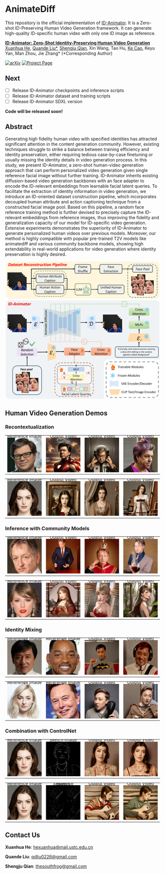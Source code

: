 # AnimateDiff

This repository is the official implementation of [ID-Animator](https://id-animator.github.io/).
It is a Zero-shot ID-Preserving Human Video Generation framework. It can generate high-quality ID-specific human video with only one ID image as reference.


**[ID-Animator: Zero-Shot Identity-Preserving Human Video Generation](https://id-animator.github.io/)** 
</br>
[Xuanhua He](https://scholar.google.com/citations?user=-bDAN2YAAAAJ&hl=en&oi=ao),
[Quande Liu*](https://liuquande.github.io/),
[Shengju Qian](https://scholar.google.com/citations?user=QNnWmasAAAAJ&hl=zh-CN),
Xin Wang,
Tao Hu,
[Ke Cao](https://scholar.google.com/citations?user=3qMrWmgAAAAJ&hl=en&oi=ao),
Keyu Yan,
Man Zhou,
Jie Zhang*
(*Corresponding Author)

[![arXiv](https://img.shields.io/badge/arXiv-2307.04725-b31b1b.svg)](https://arxiv.org/abs/2404.15275)
[![Project Page](https://img.shields.io/badge/Project-Website-green)](https://id-animator.github.io/)

## Next
- [ ] Release ID-Animator checkpoints and inference scripts
- [ ] Release ID-Animator dataset and training scripts
- [ ] Release ID-Animator SDXL version

**Code will be released soon!**

## Abstract
Generating high fidelity human video with specified identities has attracted significant attention in the content generation community. However, existing techniques struggle to strike a balance between training efficiency and identity preservation, either requiring tedious case-by-case finetuning or usually missing the identity details in video generation process. In this study, we present ID-Animator, a zero-shot human-video generation approach that can perform personalized video generation given single reference facial image without further training. ID-Animator inherits existing diffusion-based video generation backbones with an face adapter to encode the ID-relevant embeddings from learnable facial latent queries. To facilitate the extraction of identity information in video generation, we introduce an ID-oriented dataset construction pipeline, which incorporates decoupled human attribute and action captioning technique from a constructed facial image pool. Based on this pipeline, a random face reference training method is further devised to precisely capture the ID-relevant embeddings from reference images, thus improving the fidelity and generalization capacity of our model for ID-specific video generation. Extensive experiments demonstrates the superiority of ID-Animator to generate personalized human videos over previous models. Moreover, our method is highly compatible with popular pre-trained T2V models like animatediff and various community backbone models, showing high extendability in real-world applications for video generation where identity preservation is highly desired.

![Framework of proposed methods](./__assets__/framework.png "Framework of proposed methods")
## Human Video Generation Demos
### Recontextualization
<table class="center">
    <tr style="line-height: 0">
    <td width=25% style="border: none; text-align: center">Reference Image</td>
    <td width=25% style="border: none; text-align: center">Output Video</td>
    <td width=25% style="border: none; text-align: center">Output Video</td>
    <td width=25% style="border: none; text-align: center">Output Video</td>
    </tr>
    <tr>
    <td width=25% style="border: none"><img src="./__assets__/ref/lecun1.png" style="width:100%"></td>
    <td width=25% style="border: none"><img src="./__assets__/first_part/lecun/2.gif" style="width:100%"></td>
    <td width=25% style="border: none"><img src="./__assets__/first_part/lecun/3.gif" style="width:100%"></td>
    <td width=25% style="border: none"><img src="./__assets__/first_part/lecun/4.gif" style="width:100%"></td>
    </tr>
</table>
<table class="center">
    <tr style="line-height: 0">
    <td width=25% style="border: none; text-align: center">Reference Image</td>
    <td width=25% style="border: none; text-align: center">Output Video</td>
    <td width=25% style="border: none; text-align: center">Output Video</td>
    <td width=25% style="border: none; text-align: center">Output Video</td>
    </tr>
    <tr>
    <td width=25% style="border: none"><img src="./__assets__/ref/fbb.png" style="width:100%"></td>
    <td width=25% style="border: none"><img src="./__assets__/first_part/ann/1.gif" style="width:100%"></td>
    <td width=25% style="border: none"><img src="./__assets__/first_part/ann/4.gif" style="width:100%"></td>
    <td width=25% style="border: none"><img src="./__assets__/first_part/ann/6.gif" style="width:100%"></td>
    </tr>
</table>

### Inference with Community Models
<table class="center">
    <tr style="line-height: 0">
    <td width=25% style="border: none; text-align: center">Reference Image</td>
    <td width=25% style="border: none; text-align: center">Output Video</td>
    <td width=25% style="border: none; text-align: center">Output Video</td>
    <td width=25% style="border: none; text-align: center">Output Video</td>
    </tr>
    <tr>
    <td width=25% style="border: none"><img src="./__assets__/ref/Hinton.png" style="width:100%"></td>
    <td width=25% style="border: none"><img src="./__assets__/second/hinton/2.gif" style="width:100%"></td>
    <td width=25% style="border: none"><img src="./__assets__/second/hinton/3.gif" style="width:100%"></td>
    <td width=25% style="border: none"><img src="./__assets__/second/hinton/6.gif" style="width:100%"></td>
    </tr>
</table>
<table class="center">
    <tr style="line-height: 0">
    <td width=25% style="border: none; text-align: center">Reference Image</td>
    <td width=25% style="border: none; text-align: center">Output Video</td>
    <td width=25% style="border: none; text-align: center">Output Video</td>
    <td width=25% style="border: none; text-align: center">Output Video</td>
    </tr>
    <tr>
    <td width=25% style="border: none"><img src="./__assets__/ref/Taylor.png" style="width:100%"></td>
    <td width=25% style="border: none"><img src="./__assets__/second/taylor/4.gif" style="width:100%"></td>
    <td width=25% style="border: none"><img src="./__assets__/second/taylor/5.gif" style="width:100%"></td>
    <td width=25% style="border: none"><img src="./__assets__/second/taylor/6.gif" style="width:100%"></td>
    </tr>
</table>

### Identity Mixing
<table class="center">
    <tr style="line-height: 0">
    <td width=25% style="border: none; text-align: center">Reference Image 1</td>
    <td width=25% style="border: none; text-align: center">Reference Image 2</td>
    <td width=25% style="border: none; text-align: center">Output Video</td>
    <td width=25% style="border: none; text-align: center">Output Video</td>
    </tr>
    <tr>
    <td width=25% style="border: none"><img src="./__assets__/ref/cl.png" style="width:100%"></td>
    <td width=25% style="border: none"><img src="./__assets__/ref/sms.png" style="width:100%"></td>
    <td width=25% style="border: none"><img src="./__assets__/third/1/1.gif" style="width:100%"></td>
    <td width=25% style="border: none"><img src="./__assets__/third/1/6.gif" style="width:100%"></td>
    </tr>
</table>
<table class="center">
    <tr style="line-height: 0">
    <td width=25% style="border: none; text-align: center">Reference Image 1</td>
    <td width=25% style="border: none; text-align: center">Reference Image 2</td>
    <td width=25% style="border: none; text-align: center">Output Video</td>
    <td width=25% style="border: none; text-align: center">Output Video</td>
    </tr>
    <tr>
    <td width=25% style="border: none"><img src="./__assets__/ref/sansa.png" style="width:100%"></td>
    <td width=25% style="border: none"><img src="./__assets__/ref/musk.png" style="width:100%"></td>
    <td width=25% style="border: none"><img src="./__assets__/third/2/2.gif" style="width:100%"></td>
    <td width=25% style="border: none"><img src="./__assets__/third/2/6.gif" style="width:100%"></td>
    </tr>
</table>

### Combination with ControlNet
<table class="center">
    <tr style="line-height: 0">
    <td width=25% style="border: none; text-align: center">Reference Image</td>
    <td width=25% style="border: none; text-align: center">Sketch Image</td>
    <td width=25% style="border: none; text-align: center">Output Video</td>
    <td width=25% style="border: none; text-align: center">Output Video</td>
    </tr>
    <tr>
    <td width=25% style="border: none"><img src="./__assets__/ref/fbb.png" style="width:100%"></td>
    <td width=25% style="border: none"><img src="./__assets__/ref/sketch.png" style="width:100%"></td>
    <td width=25% style="border: none"><img src="./__assets__/fourth/1.gif" style="width:100%"></td>
    <td width=25% style="border: none"><img src="./__assets__/fourth/2.gif" style="width:100%"></td>
    </tr>
</table>
<table class="center">
    <tr style="line-height: 0">
    <td width=25% style="border: none; text-align: center">Reference Image</td>
    <td width=25% style="border: none; text-align: center">Sketch Sequence</td>
    <td width=25% style="border: none; text-align: center">Output Video</td>
    <td width=25% style="border: none; text-align: center">Output Video</td>
    </tr>
    <tr>
    <td width=25% style="border: none"><img src="./__assets__/ref/fbb.png" style="width:100%"></td>
    <td width=25% style="border: none"><img src="./__assets__/ref/sketch_sequence.png" style="width:100%"></td>
    <td width=25% style="border: none"><img src="./__assets__/fourth/3.gif" style="width:100%"></td>
    <td width=25% style="border: none"><img src="./__assets__/fourth/4.gif" style="width:100%"></td>
    </tr>
</table>

## Contact Us

**Xuanhua He**: hexuanhua@mail.ustc.edu.cn

**Quande Liu**: qdliu0226@gmail.com

**Shengju Qian**: thesouthfrog@gmail.com